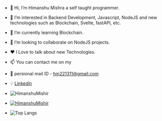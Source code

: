 - 👋 Hi, I’m Himanshu Mishra a self taught programmer.
- 👀 I’m interested in Backend Development, Javascript, NodeJS and new technologies such as Blockchain, Svelte, fastAPI, etc.
- 🌱 I’m currently learning Blockchain.
- 💞️ I’m looking to collaborate on NodeJS projects.
- ❤️ I Love to talk about new Technologies.
- 📫 You  can contact me on my
- 📧 persional mail ID - [hm221311@gmail.com](hm221311@gmail.com)
- 💡 [Linkedin](https://www.linkedin.com/in/HimanshuMishir) 
- <p align="left"> <img src="https://komarev.com/ghpvc/?username=HimanshuMishir&label=Profile%20views&color=0e75b6&style=flat" alt="HimanshuMishir" /> </p>
- <p align="left"> <a href="https://github.com/ryo-ma/github-profile-trophy"><img src="https://github-profile-trophy.vercel.app/?username=HimanshuMishir&row=1" alt="HimanshuMishir" /></a> </p>

- ![Top Langs](https://github-readme-stats.vercel.app/api/top-langs/?username=HimanshuMishir)

<!---
HimanshuMishir/HimanshuMishir is a ✨ special ✨ repository because its `README.md` (this file) appears on your GitHub profile.
You can click the Preview link to take a look at your changes.
--->
